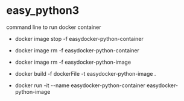 # easy_python3

command line to run docker container

- docker image stop -f easydocker-python-container
- docker image rm -f easydocker-python-container
- docker image rm -f easydocker-python-image

- docker build -f dockerFile -t easydocker-python-image .
- docker run -it --name easydocker-python-container easydocker-python-image 
